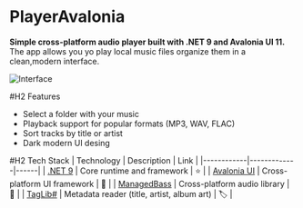 # PlayerAvalonia

**Simple cross-platform audio player built with .NET 9 and Avalonia UI 11.**
The app allows you yo play local music files organize them in a clean,modern interface.

![Interface](<img width="822" height="659" alt="Знімок екрана з 2025-10-01 14-39-41" src="https://github.com/user-attachments/assets/9f6dbf3a-5dfc-42c8-86e9-c774b11a13e8" />
)

#H2 Features
- Select a folder with your music
- Playback support for popular formats (MP3, WAV, FLAC)
- Sort tracks by title or artist
- Dark modern UI desing

#H2 Tech Stack
| Technology | Description | Link |
|------------|-------------|------|
| [.NET 9](https://github.com/dotnet/runtime) | Core runtime and framework | ⭐ |
| [Avalonia UI](https://github.com/AvaloniaUI/Avalonia) | Cross-platform UI framework | 🎨 |
| [ManagedBass](https://github.com/ManagedBass/ManagedBass) | Cross-platform audio library | 🎵 |
| [TagLib#](https://github.com/mono/taglib-sharp) | Metadata reader (title, artist, album art) | 🏷️ |
